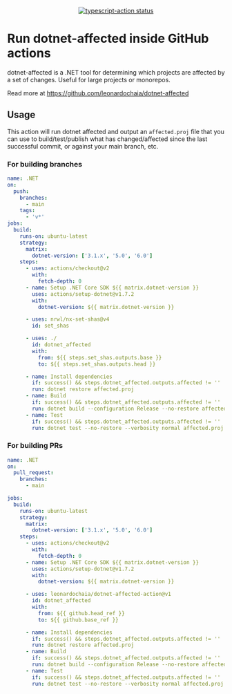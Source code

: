 <p align="center">
  <a href="https://github.com/actions/typescript-action/actions"><img alt="typescript-action status" src="https://github.com/actions/typescript-action/workflows/build-test/badge.svg"></a>
</p>

# Run dotnet-affected inside GitHub actions

dotnet-affected is a .NET tool for determining which projects are affected by a set of changes. Useful for large projects or monorepos.

Read more at <https://github.com/leonardochaia/dotnet-affected>

## Usage

This action will run dotnet affected and output an `affected.proj` file that you can use to build/test/publish what has changed/affected since the last successful commit, or against your main branch, etc.

### For building branches

```yaml
name: .NET
on:
  push:
    branches:
      - main
    tags:
      - 'v*'
jobs:
  build:
    runs-on: ubuntu-latest
    strategy:
      matrix:
        dotnet-version: ['3.1.x', '5.0', '6.0']
    steps:
      - uses: actions/checkout@v2
        with:
          fetch-depth: 0
      - name: Setup .NET Core SDK ${{ matrix.dotnet-version }}
        uses: actions/setup-dotnet@v1.7.2
        with:
          dotnet-version: ${{ matrix.dotnet-version }}

      - uses: nrwl/nx-set-shas@v4
        id: set_shas

      - uses: ./
        id: dotnet_affected
        with:
          from: ${{ steps.set_shas.outputs.base }}
          to: ${{ steps.set_shas.outputs.head }}

      - name: Install dependencies
        if: success() && steps.dotnet_affected.outputs.affected != ''
        run: dotnet restore affected.proj
      - name: Build
        if: success() && steps.dotnet_affected.outputs.affected != ''
        run: dotnet build --configuration Release --no-restore affected.proj
      - name: Test
        if: success() && steps.dotnet_affected.outputs.affected != ''
        run: dotnet test --no-restore --verbosity normal affected.proj
```

### For building PRs

```yaml
name: .NET
on:  
  pull_request:
    branches:
      - main

jobs:
  build:
    runs-on: ubuntu-latest
    strategy:
      matrix:
        dotnet-version: ['3.1.x', '5.0', '6.0']
    steps:
      - uses: actions/checkout@v2
        with:
          fetch-depth: 0
      - name: Setup .NET Core SDK ${{ matrix.dotnet-version }}
        uses: actions/setup-dotnet@v1.7.2
        with:
          dotnet-version: ${{ matrix.dotnet-version }}

      - uses: leonardochaia/dotnet-affected-action@v1
        id: dotnet_affected
        with:
          from: ${{ github.head_ref }}
          to: ${{ github.base_ref }}

      - name: Install dependencies
        if: success() && steps.dotnet_affected.outputs.affected != ''
        run: dotnet restore affected.proj
      - name: Build
        if: success() && steps.dotnet_affected.outputs.affected != ''
        run: dotnet build --configuration Release --no-restore affected.proj
      - name: Test
        if: success() && steps.dotnet_affected.outputs.affected != ''
        run: dotnet test --no-restore --verbosity normal affected.proj
```
